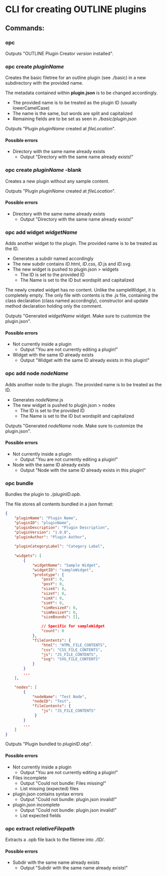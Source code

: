 # CLI for creating OUTLINE plugins

## Commands:

### opc
Outputs "OUTLINE Plugin Creator *version* installed".

### opc create *pluginName*
Creates the basic filetree for an outline plugin (see ./basic) in a new subdirectory with the provided name.

The metadata contained within **plugin.json** is to be changed accordingly.

- The provided name is to be treated as the plugin ID (usually lowerCamelCase)
- The name is the same, but words are split and capitalized
- Remaining fields are to be set as seen in *./basic/plugin.json*

Outputs "Plugin *pluginName* created at *fileLocation*".

#### Possible errors
 - Directory with the same name already exists
    - Output "Directory with the same name already exists!"


### opc create *pluginName* -blank
Creates a new plugin without any sample content.

Outputs "Plugin *pluginName* created at *fileLocation*".

#### Possible errors
 - Directory with the same name already exists
    - Output "Directory with the same name already exists!"


### opc add widget *widgetName*
Adds another widget to the plugin. The provided name is to be treated as the ID.

- Generates a subdir named accordingly
- The new subdir contains *ID*.html, *ID*.css, *ID*.js and *ID*.svg.
- The new widget is pushed to plugin.json > widgets
    - The ID is set to the provided ID
    - The Name is set to the ID but wordsplit and capitalized

The newly created widget has no content. Unlike the sampleWidget, it is completely empty. The only file with contents is the .js file, containing the class declaration (class named accordingly), constructor and update method declaration holding only the comment.

Outputs "Generated *widgetName* widget. Make sure to customize the plugin.json".

#### Possible errors
- Not currently inside a plugin
    - Output "You are not currently editing a plugin!"
- Widget with the same ID already exists
    - Output "Widget with the same ID already exists in this plugin!"


### opc add node *nodeName*
Adds another node to the plugin. The provided name is to be treated as the ID.

- Generates *nodeName*.js
- The new widget is pushed to plugin.json > nodes
    - The ID is set to the provided ID
    - The Name is set to the ID but wordsplit and capitalized

Outputs "Generated *nodeName* node. Make sure to customize the plugin.json".

#### Possible errors
- Not currently inside a plugin
    - Output "You are not currently editing a plugin!"
- Node with the same ID already exists
    - Output "Node with the same ID already exists in this plugin!"


### opc bundle
Bundles the plugin to *./pluginID.opb*.

The file stores all contents bundled in a json format:
```json
{
    "pluginName": "Plugin Name",
    "pluginID": "pluginName",
    "pluginDescription": "Plugin Description",
    "pluginVersion": "1.0.0",
    "pluginAuthor": "Plugin Author",
    
    "pluginCategoryLabel": "Category Label",
    
    "widgets": [
        {
            "widgetName": "Sample Widget",
            "widgetID": "sampleWidget",
            "prototype": {
                "posX": 0,
                "posY": 0,
                "sizeX": 8,
                "sizeY": 8,
                "simX": 0,
                "simY": 0,
                "simResizeX": 0,
                "simResizeY": 0,
                "sizeBounds": [],

                // Specific for sampleWidget
                "count": 0
            },
            "fileContents": {
                "html": "HTML_FILE_CONTENTS",
                "css": "CSS_FILE_CONTENTS",
                "js": "JS_FILE_CONTENTS",
                "svg": "SVG_FILE_CONTENTS"
            }
        }
        ...
    ],

    "nodes": [
        {
            "nodeName": "Test Node",
            "nodeID": "Test",
            "fileContents": {
                "js": "JS_FILE_CONTENTS"
             }
        }
        ...
    ]
}
```
Outputs "Plugin bundled to *pluginID*.obp".

#### Possible errors
- Not currently inside a plugin
    - Output "You are not currently editing a plugin!"
- Files incomplete
    - Output "Could not bundle: Files missing!"
    - List missing (expected) files
- plugin.json contains syntax errors
    - Output "Could not bundle: plugin.json invalid!"
- plugin.json incomplete
    - Output "Could not bundle: plugin.json invalid!"
    - List expected fields


### opc extract *relativeFilepath*
Extracts a .opb file back to the filetree into *./ID/*.

#### Possible errors
- Subdir with the same name already exists
    - Output "Subdir with the same name already exists!"

